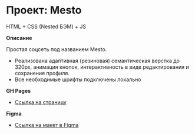# Проект: Mesto

HTML + CSS (Nested БЭМ) + JS

**Описание**

Простая соцсеть под названием Mesto.

* Реализована адаптивная (резиновая) семантическая верстка до 320px, анимация кнопок, интерактивность в виде редактирования и сохранения профиля.
* Все необходимые шрифты подключены локально

**GH Pages**

* [Ссылка на страницу](https://theashbringer.github.io/mesto/)

**Figma**

* [Ссылка на макет в Figma]([https://www.figma.com/file/5S2WSbEFL6awjVWJ0NWL8Q/Sprint-3_-Russia-_-desktop-mobile?node-id=28503%3A0](https://www.figma.com/file/2cn9N9jSkmxD84oJik7xL7/JavaScript.-Sprint-4?node-id=0%3A1))

